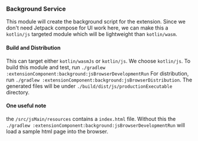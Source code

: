 ### Background Service
This module will create the background script for the extension. Since we don't need Jetpack compose for UI work here,
we can make this a `kotlin/js` targeted module which will be lightweight than `kotlin/wasm`.

#### Build and Distribution
This can target either `kotlin/wasmJs` or `kotlin/js`. We choose `kotlin/js`.
To build this module and test, run `./gradlew :extensionComponent:background:jsBrowserDevelopmentRun`
For distribution, run `./gradlew :extensionComponent:background:jsBrowserDistribution`.
The generated files will be under `./build/dist/js/productionExecutable` directory.

#### One useful note
the `/src/jsMain/resources` contains a `index.html` file. Without this the `./gradlew :extensionComponent:background:jsBrowserDevelopmentRun` will load a sample html page into the browser.